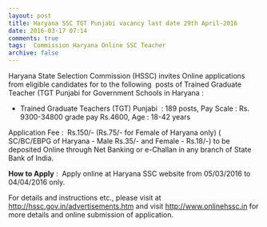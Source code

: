 ```yaml
---
layout: post
title: Haryana SSC TGT Punjabi vacancy last date 29th April-2016   
date: 2016-03-17 07:14
comments: true
tags:  Commission Haryana Online SSC Teacher 
archive: false
---
```

Haryana State Selection Commission (HSSC) invites Online applications from eligible candidates for to the following  posts of Trained Graduate Teacher (TGT Punjabi for Government Schools in Haryana :

- Trained Graduate Teachers (TGT) Punjabi  : 189 posts, Pay Scale : Rs. 9300-34800 grade pay Rs.4600, Age : 18-42 years   



Application Fee :  Rs.150/- (Rs.75/- for Female of Haryana only) ( SC/BC/EBPG of Haryana - Male Rs.35/- and Female - Rs.18/-) to be deposited Online through Net Banking or e-Challan in any branch of State Bank of India.

**How to Apply** :  Apply online at Haryana SSC website from 05/03/2016 to 04/04/2016 only. 

For details and instructions etc., please visit  at <http://hssc.gov.in/advertisements.htm> and visit <http://www.onlinehssc.in> for more details and online submission of application. 

